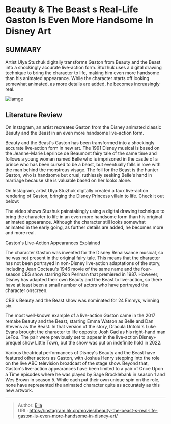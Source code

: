 # Beauty &amp; The Beast s Real-Life Gaston Is Even More Handsome In Disney Art


## SUMMARY 



  Artist Ulya Stuzhuk digitally transforms Gaston from Beauty and the Beast into a shockingly accurate live-action form.   Stuzhuk uses a digital drawing technique to bring the character to life, making him even more handsome than his animated appearance.   While the character starts off looking somewhat animated, as more details are added, he becomes increasingly real.  

![iamge](https://static1.srcdn.com/wordpress/wp-content/uploads/2024/01/gaston-stroking-his-chin-in-front-of-a-mirror-in-beauty-and-the-beast.jpg)

## Literature Review

On Instagram, an artist recreates Gaston from the Disney animated classic Beauty and the Beast in an even more handsome live-action form.




Beauty and the Beast&#39;s Gaston has been transformed into a shockingly accurate live-action form in new art. The 1991 Disney musical is based on the Jeanne-Marie Leprince de Beaumont fairy tale of the same time and follows a young woman named Belle who is imprisoned in the castle of a prince who has been cursed to be a beast, but eventually falls in love with the man behind the monstrous visage. The foil for the Beast is the hunter Gaston, who is handsome but cruel, ruthlessly seeking Belle&#39;s hand in marriage because she is valuable based on her looks alone.




On Instagram, artist Ulya Stuzhuk digitally created a faux live-action rendering of Gaston, bringing the Disney Princess villain to life. Check it out below:


 

The video shows Stuzhuk painstakingly using a digital drawing technique to bring the character to life in an even more handsome form than his original animated appearance. Although the character still looks somewhat animated in the early going, as further details are added, he becomes more and more real.


 Gaston&#39;s Live-Action Appearances Explained 
          

The character Gaston was invented for the Disney Renaissance musical, so he was not present in the original fairy tale. This means that the character has not been portrayed in non-Disney live-action adaptations of the story, including Jean Cocteau&#39;s 1946 movie of the same name and the four-season CBS show starring Ron Perlman that premiered in 1987. However, Disney has adapted their own Beauty and the Beast to live-action, so there have at least been a small number of actors who have portrayed the character onscreen.






CBS&#39;s Beauty and the Beast show was nominated for 24 Emmys, winning six.




The most well-known example of a live-action Gaston came in the 2017 remake Beauty and the Beast, starring Emma Watson as Belle and Dan Stevens as the Beast. In that version of the story, Dracula Untold&#39;s Luke Evans brought the character to life opposite Josh Gad as his right-hand man LeFou. The pair were previously set to appear in the live-action Disney&#43; prequel show Little Town, but the show was put on indefinite hold in 2022.

Various theatrical performances of Disney&#39;s Beauty and the Beast have featured other actors as Gaston, with Joshua Henry stepping into the role on the live ABC television broadcast of the stage show. Beyond that, Gaston&#39;s live-action appearances have been limited to a pair of Once Upon a Time episodes where he was played by Sage Brocklebank in season 1 and Wes Brown in season 5. While each put their own unique spin on the role, none have represented the animated character quite as accurately as this new artwork.






---

> Author: [Ella](https://instagram.hk.cn/)  
> URL: https://instagram.hk.cn/movies/beauty-the-beast-s-real-life-gaston-is-even-more-handsome-in-disney-art/  


